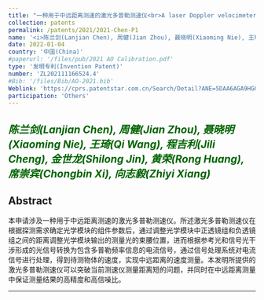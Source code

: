 ```yaml
---
title: "一种用于中远距离测速的激光多普勒测速仪<br>A laser Doppler velocimeter for medium and long distance velocity measurement"
collection: patents
permalink: /patents/2021/2021-Chen-P1
name: '<i>陈兰剑(Lanjian Chen), 周健(Jian Zhou), 聂晓明(Xiaoming Nie), 王琦(Qi Wang), 程吉利(Jili Cheng), 金世龙(Shilong Jin), 黄荣(Rong Huang), 席崇宾(Chongbin Xi), <strong>向志毅(Zhiyi Xiang)</strong></i>'
date: 2022-01-04
country: '中国(China)'
#paperurl: '/files/pub/2021 AO Calibration.pdf'
type: '发明专利(Invention Patent)'
number: 'ZL202111166524.4'
#Bib: '/files/Bib/AO-2021.bib'
Weblink: 'https://cprs.patentstar.com.cn/Search/Detail?ANE=5DAA6AGA9HGG5EAA8BGA9GDB9EIEDHHA9FBD9EBB9GHG9DEC'
participation: 'Others'
---
```


<font color="#006400"><i>陈兰剑(Lanjian Chen), 周健(Jian Zhou), 聂晓明(Xiaoming Nie), 王琦(Qi Wang), 程吉利(Jili Cheng), 金世龙(Shilong Jin), 黄荣(Rong Huang), 席崇宾(Chongbin Xi), <strong>向志毅(Zhiyi Xiang)</strong></i></font>
------

**Abstract**
------
本申请涉及一种用于中远距离测速的激光多普勒测速仪。所述激光多普勒测速仪在根据探测需求确定光学模块的组件参数后，通过调整光学模块中正透镜组和负透镜组之间的距离调整光学模块输出的测量光的束腰位置，进而根据参考光和信号光干涉形成的光信号转换为包含多普勒频率信息的电流信号，通过信号处理系统对电流信号进行处理，得到待测物体的速度，实现中远距离的速度测量。本发明所提供的激光多普勒测速仪可以突破当前测速仪测量距离短的问题，并同时在中远距离测量中保证测量结果的高精度和高信噪比。

------